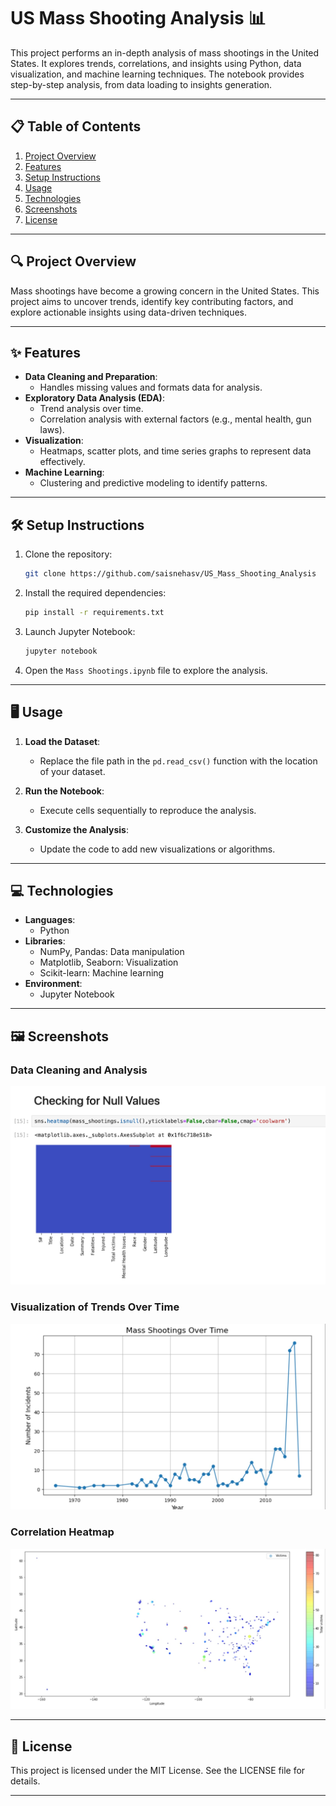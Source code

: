 
# US Mass Shooting Analysis 📊

This project performs an in-depth analysis of mass shootings in the United States. It explores trends, correlations, and insights using Python, data visualization, and machine learning techniques. The notebook provides step-by-step analysis, from data loading to insights generation.

---

## 📋 Table of Contents

1. [Project Overview](#project-overview)
2. [Features](#features)
3. [Setup Instructions](#setup-instructions)
4. [Usage](#usage)
5. [Technologies](#technologies)
6. [Screenshots](#screenshots)
7. [License](#license)

---

## 🔍 Project Overview

Mass shootings have become a growing concern in the United States. This project aims to uncover trends, identify key contributing factors, and explore actionable insights using data-driven techniques.

---

## ✨ Features

- **Data Cleaning and Preparation**:
  - Handles missing values and formats data for analysis.
- **Exploratory Data Analysis (EDA)**:
  - Trend analysis over time.
  - Correlation analysis with external factors (e.g., mental health, gun laws).
- **Visualization**:
  - Heatmaps, scatter plots, and time series graphs to represent data effectively.
- **Machine Learning**:
  - Clustering and predictive modeling to identify patterns.

---

## 🛠️ Setup Instructions

1. Clone the repository:
   ```bash
   git clone https://github.com/saisnehasv/US_Mass_Shooting_Analysis
   ```

2. Install the required dependencies:
   ```bash
   pip install -r requirements.txt
   ```

3. Launch Jupyter Notebook:
   ```bash
   jupyter notebook
   ```

4. Open the `Mass Shootings.ipynb` file to explore the analysis.

---

## 🖥️ Usage

1. **Load the Dataset**:
   - Replace the file path in the `pd.read_csv()` function with the location of your dataset.

2. **Run the Notebook**:
   - Execute cells sequentially to reproduce the analysis.

3. **Customize the Analysis**:
   - Update the code to add new visualizations or algorithms.

---

## 💻 Technologies

- **Languages**:
  - Python
- **Libraries**:
  - NumPy, Pandas: Data manipulation
  - Matplotlib, Seaborn: Visualization
  - Scikit-learn: Machine learning
- **Environment**:
  - Jupyter Notebook

---

## 🖼️ Screenshots

### Data Cleaning and Analysis
![Data Cleaning Example](images/Data_Cleaning.jpeg)

### Visualization of Trends Over Time
![Trends Visualization](images/Trend_Analysis.jpeg)

### Correlation Heatmap
![Heatmap Example](images/heatmap.jpeg)

---

## 📜 License

This project is licensed under the MIT License. See the LICENSE file for details.

---

